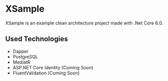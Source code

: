 # XSample

XSample is an example clean architecture project made with .Net Core 6.0.

## Used Technologies

- Dapper
- PostgreSQL
- MediatR
- ASP.NET Core Identity (Coming Soon)
- FluentValidation (Coming Soon)
